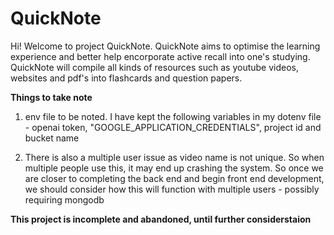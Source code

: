 # QuickNote

Hi! Welcome to project QuickNote. QuickNote aims to optimise the learning experience and better help encorporate active recall into one's studying. 
QuickNote will compile all kinds of resources such as youtube videos, websites and pdf's into flashcards and question papers.

**Things to take note**

1. env file to be noted. I have kept the following variables in my dotenv file - openai token, "GOOGLE_APPLICATION_CREDENTIALS", project id and bucket name

2. There is also a multiple user issue as video name is not unique. So when multiple people use this, it may end up crashing the system. So once we are 
closer to completing the back end and begin front end development, we should consider how this will function with multiple users - possibly requiring mongodb


**This project is incomplete and abandoned, until further considerstaion**

